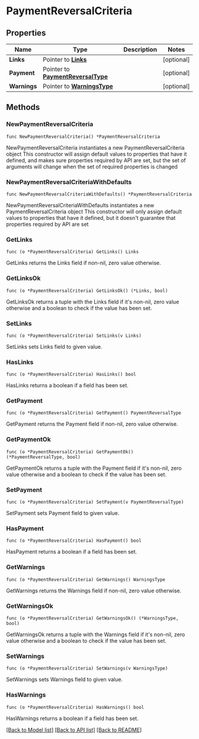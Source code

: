 # PaymentReversalCriteria

## Properties

Name | Type | Description | Notes
------------ | ------------- | ------------- | -------------
**Links** | Pointer to [**Links**](Links.md) |  | [optional] 
**Payment** | Pointer to [**PaymentReversalType**](PaymentReversalType.md) |  | [optional] 
**Warnings** | Pointer to [**WarningsType**](WarningsType.md) |  | [optional] 

## Methods

### NewPaymentReversalCriteria

`func NewPaymentReversalCriteria() *PaymentReversalCriteria`

NewPaymentReversalCriteria instantiates a new PaymentReversalCriteria object
This constructor will assign default values to properties that have it defined,
and makes sure properties required by API are set, but the set of arguments
will change when the set of required properties is changed

### NewPaymentReversalCriteriaWithDefaults

`func NewPaymentReversalCriteriaWithDefaults() *PaymentReversalCriteria`

NewPaymentReversalCriteriaWithDefaults instantiates a new PaymentReversalCriteria object
This constructor will only assign default values to properties that have it defined,
but it doesn't guarantee that properties required by API are set

### GetLinks

`func (o *PaymentReversalCriteria) GetLinks() Links`

GetLinks returns the Links field if non-nil, zero value otherwise.

### GetLinksOk

`func (o *PaymentReversalCriteria) GetLinksOk() (*Links, bool)`

GetLinksOk returns a tuple with the Links field if it's non-nil, zero value otherwise
and a boolean to check if the value has been set.

### SetLinks

`func (o *PaymentReversalCriteria) SetLinks(v Links)`

SetLinks sets Links field to given value.

### HasLinks

`func (o *PaymentReversalCriteria) HasLinks() bool`

HasLinks returns a boolean if a field has been set.

### GetPayment

`func (o *PaymentReversalCriteria) GetPayment() PaymentReversalType`

GetPayment returns the Payment field if non-nil, zero value otherwise.

### GetPaymentOk

`func (o *PaymentReversalCriteria) GetPaymentOk() (*PaymentReversalType, bool)`

GetPaymentOk returns a tuple with the Payment field if it's non-nil, zero value otherwise
and a boolean to check if the value has been set.

### SetPayment

`func (o *PaymentReversalCriteria) SetPayment(v PaymentReversalType)`

SetPayment sets Payment field to given value.

### HasPayment

`func (o *PaymentReversalCriteria) HasPayment() bool`

HasPayment returns a boolean if a field has been set.

### GetWarnings

`func (o *PaymentReversalCriteria) GetWarnings() WarningsType`

GetWarnings returns the Warnings field if non-nil, zero value otherwise.

### GetWarningsOk

`func (o *PaymentReversalCriteria) GetWarningsOk() (*WarningsType, bool)`

GetWarningsOk returns a tuple with the Warnings field if it's non-nil, zero value otherwise
and a boolean to check if the value has been set.

### SetWarnings

`func (o *PaymentReversalCriteria) SetWarnings(v WarningsType)`

SetWarnings sets Warnings field to given value.

### HasWarnings

`func (o *PaymentReversalCriteria) HasWarnings() bool`

HasWarnings returns a boolean if a field has been set.


[[Back to Model list]](../README.md#documentation-for-models) [[Back to API list]](../README.md#documentation-for-api-endpoints) [[Back to README]](../README.md)


